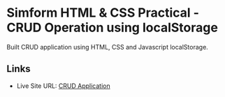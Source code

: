# Simform HTML & CSS Practical - CRUD Operation using localStorage

Built CRUD application using HTML, CSS and Javascript localStorage.

## Links

- Live Site URL: [CRUD Application](https://smit202.github.io/CRUD_operation/)
